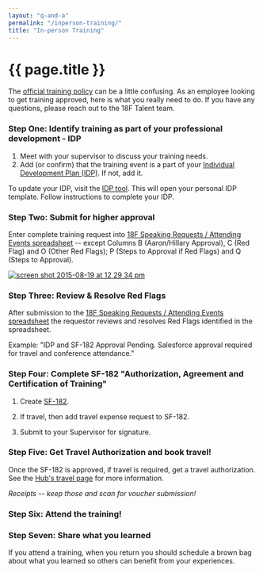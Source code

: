 ```yaml
---
layout: "q-and-a"
permalink: "/inperson-training/"
title: "In-person Training"
---
```


# {{ page.title }}

The [official training policy](https://docs.google.com/document/d/18VcWDZbXw7lNAHj_OJbRMZBacEgO2IKJZSsTqy33gOY/edit#heading=h.hmzkrq8b1z05) can be a little confusing. As an employee looking to get training approved, here is what you really need to do.  If you have any questions, please reach out to the 18F Talent team.


### Step One: Identify training as part of your professional development - IDP

1. Meet with your supervisor to discuss your training needs.
2. Add (or confirm) that the training event is a part of your [Individual Development Plan (IDP)](https://insite.gsa.gov/portal/category/533326). If not, add it.

To update your IDP, visit the [IDP tool](https://gsa--c.na1.visual.force.com/apex/IDP_ViewPage?sfdc.tabName=01r30000001L8lz).  This will open your personal IDP template.  Follow instructions to complete your IDP.


### Step Two: Submit for higher approval

Enter complete training request into [18F Speaking Requests / Attending Events spreadsheet](https://docs.google.com/spreadsheets/d/1Y0336rKQ4FiTFhoQynRjoVuJFzXEgaV0QcHqaNd-Eis/edit#gid=2072167708) -- except Columns B (Aaron/Hillary Approval), C (Red Flag) and O (Other Red Flags); P (Steps to Approval if Red Flags) and Q (Steps to Approval).

[![screen shot 2015-08-19 at 12 29 34 pm](https://cloud.githubusercontent.com/assets/166734/9362359/faeff1ec-466d-11e5-9c08-3800afb77618.png)](https://docs.google.com/spreadsheets/d/1Y0336rKQ4FiTFhoQynRjoVuJFzXEgaV0QcHqaNd-Eis/edit#gid=2072167708)


### Step Three: Review & Resolve Red Flags

After submission to the [18F Speaking Requests / Attending Events spreadsheet](https://docs.google.com/spreadsheets/d/1Y0336rKQ4FiTFhoQynRjoVuJFzXEgaV0QcHqaNd-Eis/edit#gid=2072167708) the requestor reviews and resolves Red Flags identified in the spreadsheet.

Example: "IDP and SF-182 Approval Pending.  Salesforce approval required for travel and conference attendance."


### Step Four: Complete SF-182 "Authorization, Agreement and Certification of Training"

1. Create [SF-182](https://gsa.my.salesforce.com/a2r/o).

2. If travel, then add travel expense request to SF-182.

3. Submit to your Supervisor for signature.

### Step Five: Get Travel Authorization and book travel!

Once the SF-182 is approved, if travel is required, get a travel authorization. See the [Hub's travel page](../travel/) for more information.

*Receipts -- keep those and scan for voucher submission!*

### Step Six: Attend the training!

### Step Seven: Share what you learned

If you attend a training, when you return you should schedule a brown bag about what you learned so others can benefit from your experiences.
